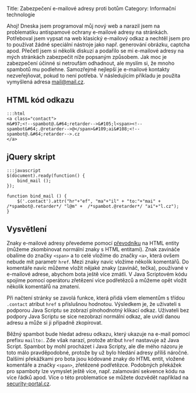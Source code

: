 Title: Zabezpečení e-mailové adresy proti botům
Category: Informační technologie

Ahoj! Dneska jsem programoval můj nový web a narazil jsem na
problematiku antispamové ochrany e-mailové adresy na stránkách.
Potřeboval jsem vypsat na web klasický e-mailový odkaz a nechtěl jsem
pro to používat žádné speciální nástroje jako např. generování obrázku,
captcha apod. Přečetl jsem si několik diskuzí a podařilo se mi e-mailové
adresy na mých stránkách zabezpečit níže popsaným způsobem. Jak moc je
zabezpečení účinné si netroufám odhadnout, ale myslím si, že mnoho
spambotů mu podlehne. Samozřejmě nejlepší je e-mailové kontakty
nezveřejňovat, pokud to není potřeba. V následujícím příkladu je použita
vymyšlená adresa mail@mail.cz.

## HTML kód odkazu

    :::html
    <a class="contact">
    m&#97;<!--spambot@.&#64;retarder-->&#105;l<span><!--spambot&#64;.@retarder-->@</span>&#109;ai&#108;<!--spambot@.&#64;retarder-->.cz
    </a>

## jQuery skript

    :::javascript
    $(document).ready(function() {
        bind_mail ();
    });

    function bind_mail () {
        $('.contact').attr("hr"+"ef", "ma"+"il" + "to:"+"mai" +  /*spambot@.retarder*/ "l@m" +  /*spambot.@retarder*/ "ai"+"l.cz");
    }

## Vysvětlení

Znaky e-mailové adresy převedeme pomocí [převodníku](https://textmod.pavucina.com/prevod-html-entity) na HTML entity
(můžeme zkombinovat normální znaky s HTML entitami). Znak zavináče
obalíme do značky `<span>` a to celé vložíme do značky `<a>`, která
ovšem nebude mít parametr `href`. Mezi znaky navíc vložíme několik
komentářů. Do komentáře navíc můžeme vložit nějaké znaky (zavináč,
tečka), používané v e-mailové adrese, abychom bota ještě více zmátli. V
Java Scriptovém kódu spojíme pomocí operátoru zřetězení více podřetězců
a můžeme opět vložit několik komentářů na zmatení.

Při načtení stránky se zavolá funkce, která přidá všem elementům s
třídou `.contact` atribut `href` s příslušnou hodnotou. Výsledkem je, že
uživateli s podporou Java Scriptu se zobrazí plnohodnotný klikací odkaz.
Uživateli bez podpory Java Scriptu se sice nezobrazí normální odkaz, ale
uvidí danou adresu a může si ji případně zkopírovat.

Běžný spambot bude hledat adresu odkazu, který ukazuje na e-mail pomocí
prefixu `mailto:`. Zde však narazí, protože atribut `href` nastavuje až
Java Script. Spambot by mohl procházet i Java Scripty, ale dle mého
názoru je toto málo pravděpodobné, protože by už bylo hledání adresy
příliš náročné. Dalšími překážkami pro bota jsou kódované znaky do HTML
entit, vložené komentáře a značky `<span>`, zřetězené podřetězce.
Podobných překážek pro spamboty lze vymyslet ještě více, např.
zalamování sekvence kódu na více řádků apod. Více o této problematice se
můžete dozvědět například na [security-portal.cz](https://www.security-portal.cz/clanky/jak-skr%C3%BDt-emailovou-adresu-p%C5%99ed-spammery).
